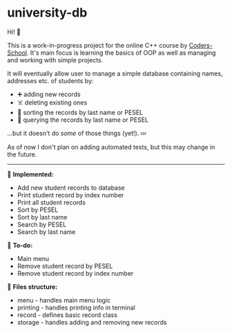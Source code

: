 # university-db

Hi! 👋

This is a work-in-progress project for the online C++ course by [Coders-School](coders.school).
It's main focus is learning the basics of OOP as well as managing and working with simple projects.

It will eventually allow user to manage a simple database containing names, addresses etc. of students by:
* ➕ adding new records 
* ☠️ deleting existing ones 
* 📨 sorting the records by last name or PESEL 
* 🔎 querying the records by last name or PESEL

...but it doesn't do *some* of those things (yet!). 💤

As of now I don't plan on adding automated tests, but this may change in the future.

---

💚 **Implemented:** 
* Add new student records to database
* Print student record by index number
* Print all student records
* Sort by PESEL
* Sort by last name
* Search by PESEL
* Search by last name

🧡 **To-do:**
* Main menu
* Remove student record by PESEL
* Remove student record by index number

📂 **Files structure:** 
* menu - handles main menu logic
* printing - handles printing info in terminal
* record - defines basic record class 
* storage - handles adding and removing new records 
